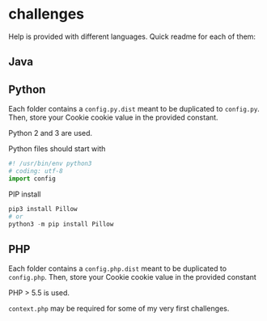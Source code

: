 # challenges
Help is provided with different languages. Quick readme for each of them:

## Java

## Python
Each folder contains a `config.py.dist` meant to be duplicated to `config.py`. Then, store your Cookie cookie value in the provided constant.

Python 2 and 3 are used.

Python files should start with
```python
#! /usr/bin/env python3
# coding: utf-8
import config
```

PIP install
```python
pip3 install Pillow
# or
python3 -m pip install Pillow

```

## PHP
Each folder contains a `config.php.dist` meant to be duplicated to `config.php`. Then, store your Cookie cookie value in the provided constant

PHP > 5.5 is used.

`context.php` may be required for some of my very first challenges.
